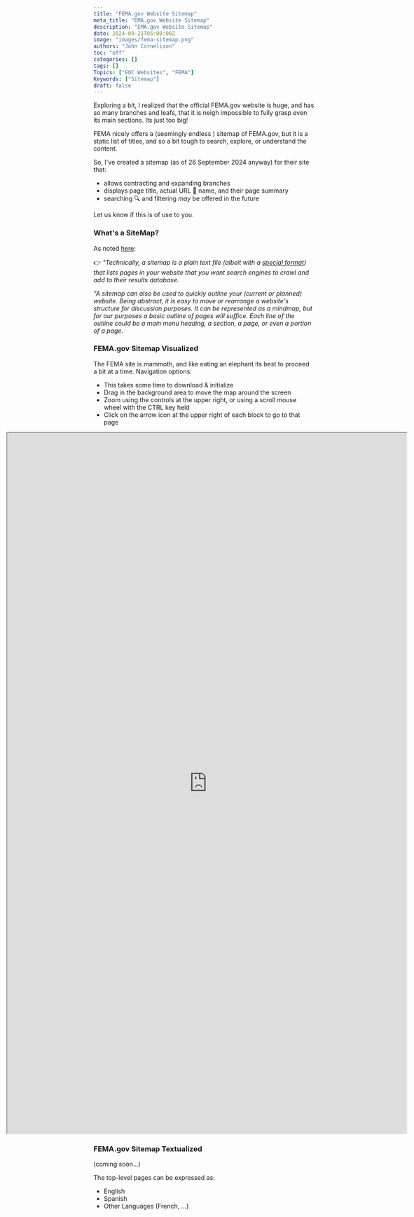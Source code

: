 ```yaml
---
title: "FEMA.gov Website Sitemap"
meta_title: "EMA.gov Website Sitemap"
description: "EMA.gov Website Sitemap"
date: 2024-09-21T05:00:00Z
image: "images/fema-sitemap.png"
authors: "John Cornelison"
toc: "off"
categories: []
tags: []
Topics: ["EOC Websites", "FEMA"]
Keywords: ["Sitemap"]
draft: false
---
```


Exploring a bit, I realized that the official FEMA.gov website is huge, and has so many branches and leafs, that it is neigh impossible to fully grasp even its main sections. Its just too big!

FEMA nicely offers a (seemingly endless <i class="fa-solid fa-face-grin-tears"></i>) sitemap of FEMA.gov, but it is a static list of titles, and so a bit tough to search, explore, or understand the content.

So, I've created a sitemap (as of 26 September 2024 anyway) for their site that:

- allows contracting and expanding branches
- displays page title, actual URL 🔗 name, and their page summary
- searching 🔍 and filtering _may_ be offered in the future

Let us know if this is of use to you.

### What's a SiteMap?

As noted [here](../eoc-sitemap/):

👉 _"Technically, a sitemap is a plain text file (albeit with a [special format](https://developers.google.com/search/docs/crawling-indexing/sitemaps/overview)) that lists pages in your website that you want search engines to crawl and add to their results database._

_"A sitemap can also be used to quickly outline your (current or planned) website. Being abstract, it is easy to move or rearrange a website's structure for discussion purposes. It can be represented as a mindmap, but for our purposes a basic outline of pages will suffice. Each line of the outline could be a main menu heading, a section, a page, or even a portion of a page._

### FEMA.gov Sitemap Visualized

The FEMA site is mammoth, and like eating an elephant its best to proceed a bit at a time. Navigation options:

- This takes some time to download & initialize
- Drag in the background area to move the map around the screen
- Zoom using the controls at the upper right, or using a scroll mouse wheel with the CTRL key held
- Click on the arrow icon at the upper right of each block to go to that page

<iframe title="FEMA.gov Sitemap" src="https://share.octopus.do/embed/aq1k7kiqjrs"  class="border-4 h-60vh w-95vh ml" style="height:40vh;   width: 95vw;  margin-left: calc(50% - 47vw);  position: relative;
"></iframe>

### FEMA.gov Sitemap Textualized

(coming soon...)

The top-level pages can be expressed as:

- English
- Spanish
- Other Languages (French, ...)
